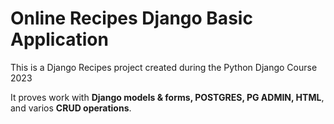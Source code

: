 <h1>Online Recipes Django Basic Application</h1>
<p>This is a Django Recipes project created during the Python Django Course 2023</p>
<p>It proves work with <strong>Django models & forms, POSTGRES, PG ADMIN, HTML</strong>, and varios <strong>CRUD operations</strong>.</p>
